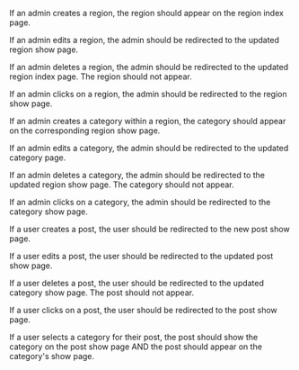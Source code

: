 If an admin creates a region, the region should appear on the region index page.

If an admin edits a region, the admin should be redirected to the updated region
show page.

If an admin deletes a region, the admin should be redirected to the updated
region index page. The region should not appear.

If an admin clicks on a region, the admin should be redirected to the region
show page.

If an admin creates a category within a region, the category should appear on
the corresponding region show page.

If an admin edits a category, the admin should be redirected to the updated
category page.

If an admin deletes a category, the admin should be redirected to the updated
region show page. The category should not appear.

If an admin clicks on a category, the admin should be redirected to the category
show page.

If a user creates a post, the user should be redirected to the new post show
page.

If a user edits a post, the user should be redirected to the updated
post show page.

If a user deletes a post, the user should be redirected to the updated
category show page. The post should not appear.

If a user clicks on a post, the user should be redirected to the post show page.

If a user selects a category for their post, the post should show the category
on the post show page AND the post should appear on the category's show page.

